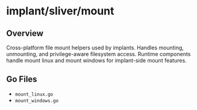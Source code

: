 # implant/sliver/mount

## Overview

Cross-platform file mount helpers used by implants. Handles mounting, unmounting, and privilege-aware filesystem access. Runtime components handle mount linux and mount windows for implant-side mount features.

## Go Files

- `mount_linux.go`
- `mount_windows.go`
